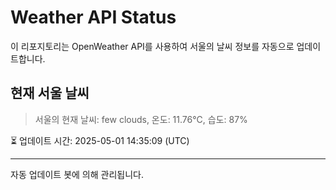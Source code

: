
# Weather API Status

이 리포지토리는 OpenWeather API를 사용하여 서울의 날씨 정보를 자동으로 업데이트합니다.

## 현재 서울 날씨
> 서울의 현재 날씨: few clouds, 온도: 11.76°C, 습도: 87%

⏳ 업데이트 시간: 2025-05-01 14:35:09 (UTC)

---
자동 업데이트 봇에 의해 관리됩니다.
